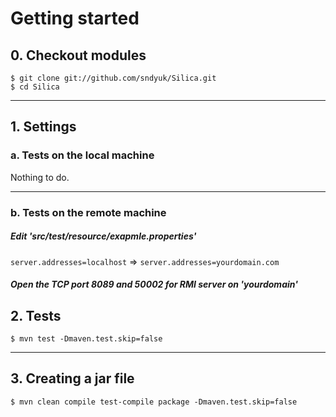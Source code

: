 # Getting started  
## 0. Checkout modules

    $ git clone git://github.com/sndyuk/Silica.git
    $ cd Silica
    
***
## 1. Settings
### a. Tests on the local machine
 Nothing to do.
 
***
### b. Tests on the remote machine
##### Edit 'src/test/resource/exapmle.properties'  
`server.addresses=localhost` => `server.addresses=yourdomain.com`  

##### Open the TCP port 8089 and 50002 for RMI server on 'yourdomain'


## 2. Tests

    $ mvn test -Dmaven.test.skip=false
 
***

## 3. Creating a jar file

    $ mvn clean compile test-compile package -Dmaven.test.skip=false
    
    
